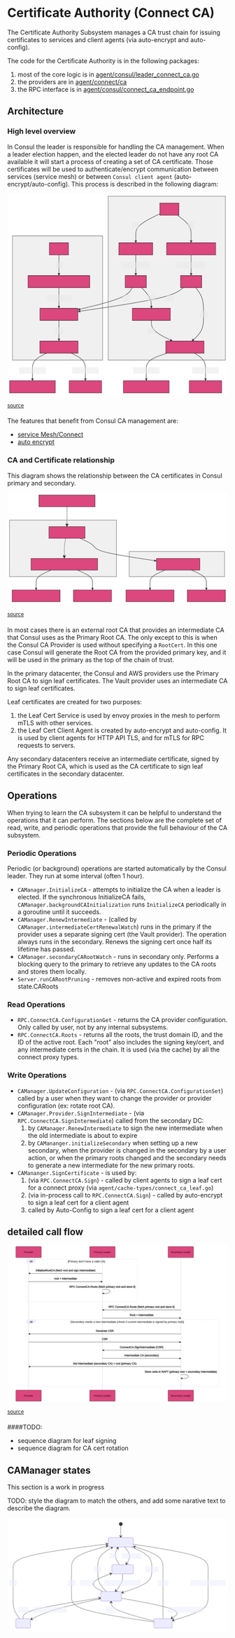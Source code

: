 # Certificate Authority (Connect CA)

The Certificate Authority Subsystem manages a CA trust chain for issuing certificates to
services and client agents (via auto-encrypt and auto-config).

The code for the Certificate Authority is in the following packages:
1. most of the core logic is in [agent/consul/leader_connect_ca.go]
2. the providers are in [agent/connect/ca]
3. the RPC interface is in [agent/consul/connect_ca_endpoint.go]


[agent/consul/leader_connect_ca.go]: https://github.com/hashicorp/consul/blob/main/agent/consul/leader_connect_ca.go
[agent/connect/ca]: https://github.com/hashicorp/consul/blob/main/agent/connect/ca/
[agent/consul/connect_ca_endpoint.go]: https://github.com/hashicorp/consul/blob/main/agent/consul/connect_ca_endpoint.go


## Architecture

### High level overview

In Consul the leader is responsible for handling the CA management. 
When a leader election happen, and the elected leader do not have any root CA available it will start a process of creating a set of CA certificate.
Those certificates will be used to authenticate/encrypt communication between services (service mesh) or between `Consul client agent` (auto-encrypt/auto-config). This process is described in the following diagram:

![CA creation](./hl-ca-overview.svg)

<sup>[source](./hl-ca-overview.mmd)</sup>

The features that benefit from Consul CA management are:
- [service Mesh/Connect](https://www.consul.io/docs/connect)
- [auto encrypt](https://www.consul.io/docs/agent/options#auto_encrypt)


### CA and Certificate relationship

This diagram shows the relationship between the CA certificates in Consul primary and
secondary.

![CA relationship](./cert-relationship.svg)

<sup>[source](./cert-relationship.mmd)</sup>


In most cases there is an external root CA that provides an intermediate CA that Consul
uses as the Primary Root CA. The only except to this is when the Consul CA Provider is
used without specifying a `RootCert`. In this one case Consul will generate the Root CA
from the provided primary key, and it will be used in the primary as the top of the chain
of trust.

In the primary datacenter, the Consul and AWS providers use the Primary Root CA to sign
leaf certificates. The Vault provider uses an intermediate CA to sign leaf certificates.

Leaf certificates are created for two purposes:
1. the Leaf Cert Service is used by envoy proxies in the mesh to perform mTLS with other
   services.
2. the Leaf Cert Client Agent is created by auto-encrypt and auto-config. It is used by
   client agents for HTTP API TLS, and for mTLS for RPC requests to servers.

Any secondary datacenters receive an intermediate certificate, signed by the Primary Root
CA, which is used as the CA certificate to sign leaf certificates in the secondary
datacenter.

## Operations

When trying to learn the CA subsystem it can be helpful to understand the operations that
it can perform. The sections below are the complete set of read, write, and periodic
operations that provide the full behaviour of the CA subsystem.

### Periodic Operations

Periodic (or background) operations are started automatically by the Consul leader. They run at some interval (often 1 hour).

- `CAManager.InitializeCA` - attempts to initialize the CA when a leader is elected. If the synchronous InitializeCA fails, `CAManager.backgroundCAInitialization` runs `InitializeCA` periodically in a goroutine until it succeeds.
- `CAManager.RenewIntermediate` - (called by `CAManager.intermediateCertRenewalWatch`) runs in the primary if the provider uses a separate signing cert (the Vault provider). The operation always runs in the secondary. Renews the signing cert once half its lifetime has passed.
- `CAManager.secondaryCARootWatch` - runs in secondary only. Performs a blocking query to the primary to retrieve any updates to the CA roots and stores them locally.
- `Server.runCARootPruning` - removes non-active and expired roots from state.CARoots

### Read Operations

- `RPC.ConnectCA.ConfigurationGet` - returns the CA provider configuration. Only called by user, not by any internal subsystems.
- `RPC.ConnectCA.Roots` - returns all the roots, the trust domain ID, and the ID of the active root. Each "root" also includes the signing key/cert, and any intermediate certs in the chain. It is used (via the cache) by all the connect proxy types.

### Write Operations

- `CAManager.UpdateConfiguration` - (via `RPC.ConnectCA.ConfigurationSet`) called by a user when they want to change the provider or provider configuration (ex: rotate root CA).
- `CAManager.Provider.SignIntermediate` - (via `RPC.ConnectCA.SignIntermediate`) called from the secondary DC:
    1. by `CAManager.RenewIntermediate` to sign the new intermediate when the old intermediate is about to expire
    2. by `CAMananger.initializeSecondary` when setting up a new secondary, when the provider is changed in the secondary
   by a user action, or when the primary roots changed and the secondary needs to generate a new intermediate for the new
   primary roots.
- `CAMananger.SignCertificate` - is used by:
    1. (via `RPC.ConnectCA.Sign`) - called by client agents to sign a leaf cert for a connect proxy (via `agent/cache-types/connect_ca_leaf.go`)
    2. (via in-process call to `RPC.ConnectCA.Sign`) - called by auto-encrypt to sign a leaf cert for a client agent
    3. called by Auto-Config to sign a leaf cert for a client agent

## detailed call flow
![CA Leader Sequence](./ca-leader-sequence.svg)

<sup>[source](./ca-leader-sequence.mmd)</sup>

####TODO:
- sequence diagram for leaf signing 
- sequence diagram for CA cert rotation

## CAManager states

This section is a work in progress

TODO: style the diagram to match the others, and add some narative text to describe the
diagram.

![CA Mananger states](./state-machine.svg)


